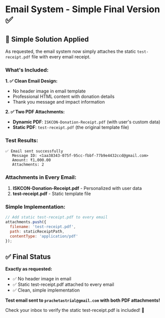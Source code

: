 # Email System - Simple Final Version ✅

## 🎯 **Simple Solution Applied**

As requested, the email system now simply attaches the static `test-receipt.pdf` file with every email receipt.

### **What's Included:**

**1. ✅ Clean Email Design:**
- No header image in email template
- Professional HTML content with donation details
- Thank you message and impact information

**2. ✅ Two PDF Attachments:**
- **Dynamic PDF**: `ISKCON-Donation-Receipt.pdf` (with user's custom data)
- **Static PDF**: `test-receipt.pdf` (the original template file)

### **Test Results:**

```
✅ Email sent successfully
   Message ID: <1aa38343-075f-95cc-fbbf-77b9e4432ccd@gmail.com>
   Amount: ₹1,000.00
   Attachments: 2
```

### **Attachments in Every Email:**

1. **ISKCON-Donation-Receipt.pdf** - Personalized with user data
2. **test-receipt.pdf** - Static template file

### **Simple Implementation:**

```javascript
// Add static test-receipt.pdf to every email
attachments.push({
  filename: 'test-receipt.pdf',
  path: staticReceiptPath,
  contentType: 'application/pdf'
});
```

## ✅ **Final Status**

**Exactly as requested:**
- ✅ No header image in email
- ✅ Static test-receipt.pdf attached to every email
- ✅ Clean, simple implementation

**Test email sent to `prachetastrial@gmail.com` with both PDF attachments!** 

Check your inbox to verify the static test-receipt.pdf is included! 🎉
